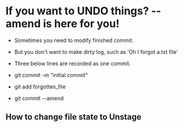 # If you want to UNDO things? --amend is here for you!
- Sometimes you need to modify finished commit. 
- But you don't want to make dirty log, such as 'Oh I forgot a.txt file'
- Three below lines are recorded as one commit.

- git commit -m "initial commit"
- git add forgotten_file
- git commit --amend

## How to change file state to Unstage

